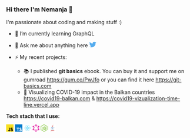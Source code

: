 ### Hi there I'm Nemanja 👋

I'm passionate about coding and making stuff :)

- 🌱 I’m currently learning GraphQL
- 💬 Ask me about anything here
  <a href="https://twitter.com/nemanjavasa" target="_blank">
    <img height="15" src="https://raw.githubusercontent.com/GoodbyePlanet/GoodbyePlanet/master/assets/twitter.svg" alt="Twitter"/>
  </a>

- ⚡ My recent projects:
  - 📚 I published **git basics** ebook. You can buy it and support me on gumroad https://gum.co/PwJfo or you can find it here https://git-basics.com
  - 🦠 Visualizing COVID-19 impact in the Balkan countries https://covid19-balkan.com & https://covid19-vizualization-time-line.vercel.app

**Tech stach that I use:**

<code><img height="20" src="https://raw.githubusercontent.com/GoodbyePlanet/GoodbyePlanet/master/assets/javascript.svg"></code>
<code><img height="20" src="https://raw.githubusercontent.com/GoodbyePlanet/GoodbyePlanet/master/assets/typescript.svg"></code>
<code><img height="20" src="https://raw.githubusercontent.com/GoodbyePlanet/GoodbyePlanet/master/assets/react.png"></code>
<code><img height="20" src="https://raw.githubusercontent.com/GoodbyePlanet/GoodbyePlanet/master/assets/graphql.svg"></code>
<code><img height="20" src="https://raw.githubusercontent.com/GoodbyePlanet/GoodbyePlanet/master/assets/nodejs-icon.svg"></code>
<code><img height="20" src="https://raw.githubusercontent.com/GoodbyePlanet/GoodbyePlanet/master/assets/java.svg"></code>
